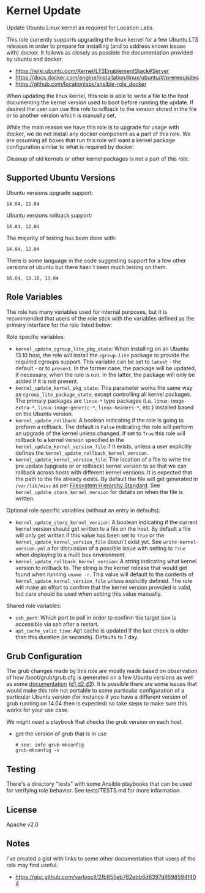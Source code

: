 Kernel Update
=============

Update Ubuntu Linux kernel as required for Location Labs.

This role currently supports upgrading the linux kernel for a few Ubuntu LTS
releases in order to prepare for installing (and to address known issues
with) docker. It follows as closely as possible the documentation provided
by ubuntu and docker.

  * https://wiki.ubuntu.com/Kernel/LTSEnablementStack#Server
  * https://docs.docker.com/engine/installation/linux/ubuntu/#/prerequisites
  * https://github.com/locationlabs/ansible-role_docker

When updating the linux kernel, this role is able to write a file to the
host documenting the kernel version used to boot before running the update.
If desired the user can use this role to rollback to the version stored in
the file or to another version which is manually set.

While the main reason we have this role is to upgrade for usage with
docker, we do not install any docker component as a part of this role. We
are assuming all boxes that run this role will want a kernel package
configuration similar to what is required by docker.

Cleanup of old kernels or other kernel packages is not a part of this role.

Supported Ubuntu Versions
-------------------------

Ubuntu versions upgrade support:

    14.04, 12.04

Ubuntu versions rollback support:

    14.04, 12.04

The majority of testing has been done with:

    14.04, 12.04

There is some language in the code suggesting support for a few other versions
of ubuntu but there hasn't been much testing on them.

    16.04, 13.10, 13.04


Role Variables
--------------

The role has many variables used for internal purposes, but it is recommended that users of
the role stick with the variables defined as the primary interface for the role listed below.

Role specific variables:

  - `kernel_update_cgroup_lite_pkg_state`: When installing on an Ubuntu 13.10 host, the role
    will install the `cgroup-lite` package to provide the required cgroups support. This variable
    can be set to `latest` - the default - or to `present`. In the former case, the package will
    be updated, if necessary, when the role is run. In the latter, the package will only be added
    if it is not present.
  - `kernel_update_kernel_pkg_state`: This parameter works the same way as `cgroup_lite_package_state`,
    except controlling all kernel packages. The primary packages are `linux-*` type packages
    (i.e. `linux-image-extra-*`, `linux-image-generic-*`, `linux-headers-*`, etc.) installed based
    on the Ubuntu version.
  - `kernel_update_rollback`: A boolean indicating if the role is going to preform a rollback.
    The default is `False` indicating the role will perform an upgrade of the kernel unless changed.
    If set to `True` this role will rollback to a kernel version specified in the
    `kernel_update_kernel_version_file` if it exists, unless a user explicitly defines the
    `kernel_update_rollback_kernel_version`.
  - `kernel_update_kernel_version_file`: The location of a file to write the pre update (upgrade or
    or rollback) kernel version to so that we can rollback across hosts with different kernel versions.
    It is expected that the path to the file already exists. By default the file will get generated in
    `/var/lib/misc` as per [Filesystem Hierarchy Standard][3]. See `kernel_update_store_kernel_version`
    for details on when the file is written.

Optional role specific variables (without an entry in defaults):

  - `kernel_update_store_kernel_version`: A boolean indicating if the current kernel version should
    get written to a file on the host. By default a file will only get written if this value has been
    set to `True` or the `kernel_update_kernel_version_file` doesn't exist yet.
    See `write-kernel-version.yml` a for discussion of a possible issue with setting to `True` when
    deploying to a multi box environment.
  - `kernel_update_rollback_kernel_version`: A string indicating what kernel version to rollback to.
    The string is the kernel release that would get found when running `uname -r`. This value will
    default to the contents of `kernel_update_kernel_version_file` unless explicitly defined. The
    role will make an effort to confirm that the kernel version provided is valid, but care should
    be used when setting this value manually.

Shared role variables:

  - `ssh_port`: Which port to poll in order to confirm the target box is accessible via ssh
    after a restart.
  - `apt_cache_valid_time`: Apt cache is updated if the last check is older than
    this duration (in seconds). Defaults to 1 day.

Grub Configuration
--------

The grub changes made by this role are mostly made based on observation of how /boot/grub/grub.cfg is
generated on a few Ubuntu versions as well as some [documentation][4] ([d1][5],[d2][6],[d3][7]). It is
possible there are some issues that would make this role not portable to some particular configuration
of a particular Ubuntu version (for instance if you have a different version of grub running on 14.04
then is expected) so take steps to make sure this works for your use case.

We might need a playbook that checks the grub version on each host.

  - get the version of grub that is in use

        # see: info grub-mkconfig
        grub-mkconfig -v

Testing
-------

There's a directory "tests" with some Ansible playbooks that can be used for verifying role
behavior. See tests/TESTS.md for more information.

License
-------

Apache v2.0

Notes
-----

I've created a gist with links to some other documentation that users of the role may find useful.

  * https://gist.github.com/yarloocll/2fb855eb762ebb6d6397d6598594f404

[//]: # "Links"

[1]: https://wiki.ubuntu.com/Kernel/LTSEnablementStack#Server
[2]: https://docs.docker.com/engine/installation/linux/ubuntulinux/#/prerequisites-by-ubuntu-version
[3]: https://refspecs.linuxfoundation.org/FHS_3.0/fhs-3.0.html#varlibVariableStateInformation
[4]: https://help.ubuntu.com/community/Grub2
[5]: https://help.ubuntu.com/community/Grub2/Submenus#Submenu_Display
[6]: https://www.gnu.org/software/grub/grub-documentation.html
[7]: https://www.gnu.org/software/grub/manual/html_node/Simple-configuration.html